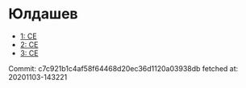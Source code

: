 # Юлдашев
- [1: CE](1.md)
- [2: CE](2.md)
- [3: CE](3.md)

Commit: c7c921b1c4af58f64468d20ec36d1120a03938db
 fetched at: 20201103-143221
